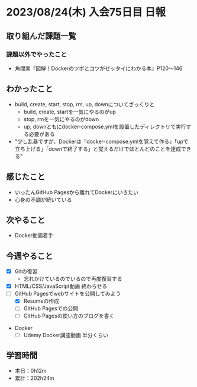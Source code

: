 # 2023/08/24(木) 入会75日目 日報

## 取り組んだ課題一覧

### 課題以外でやったこと

- 角間実『図解！Dockerのツボとコツがゼッタイにわかる本』P120〜146

## わかったこと

- build, create, start, stop, rm, up, downについてざっくりと
  - build, create, startを一気にやるのがup
  - stop, rmを一気にやるのがdown
  - up, downともにdocker-compose.ymlを設置したディレクトリで実行する必要がある
- "少し乱暴ですが、Dockerは「docker-compose.ymlを覚えて作る」「upで立ち上げる」「downで終了する」と覚えるだけでほとんどのことを達成できる"

## 感じたこと

- いったんGitHub Pagesから離れてDockerにいきたい
- 心身の不調が続いている

## 次やること

- Docker動画着手

## 今週やること

- [x] Gitの復習
  - 忘れかけているのでいるので再度復習する
- [x] HTML/CSS/JavaScript動画 終わらせる
- [ ] GitHub Pagesでwebサイトを公開してみよう
  - [x] Resumeの作成
  - [ ] GitHub Pagesでの公開
  - [ ] GitHub Pagesの使い方のブログを書く
- Docker
  - [ ] Udemy Docker講座動画 半分くらい

## 学習時間

- 本日：0h12m
- 累計：202h24m
